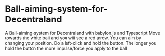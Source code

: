 # Ball-aiming-system-for-Decentraland
A Ball-aiming-system for Decentraland with babylon.js and Typescript
Move towards the white ball and you will see a red arrow.
You can aim by changing your position.
Do a left-click and hold the button.
The longer you hold the button the more impulse/force you apply to the ball
